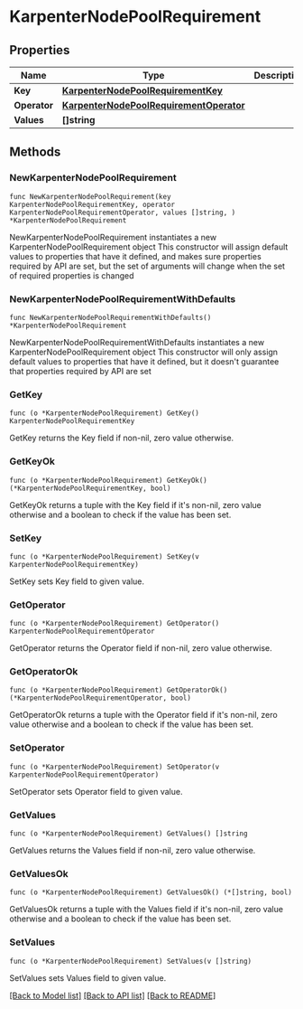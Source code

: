 # KarpenterNodePoolRequirement

## Properties

Name | Type | Description | Notes
------------ | ------------- | ------------- | -------------
**Key** | [**KarpenterNodePoolRequirementKey**](KarpenterNodePoolRequirementKey.md) |  | 
**Operator** | [**KarpenterNodePoolRequirementOperator**](KarpenterNodePoolRequirementOperator.md) |  | 
**Values** | **[]string** |  | 

## Methods

### NewKarpenterNodePoolRequirement

`func NewKarpenterNodePoolRequirement(key KarpenterNodePoolRequirementKey, operator KarpenterNodePoolRequirementOperator, values []string, ) *KarpenterNodePoolRequirement`

NewKarpenterNodePoolRequirement instantiates a new KarpenterNodePoolRequirement object
This constructor will assign default values to properties that have it defined,
and makes sure properties required by API are set, but the set of arguments
will change when the set of required properties is changed

### NewKarpenterNodePoolRequirementWithDefaults

`func NewKarpenterNodePoolRequirementWithDefaults() *KarpenterNodePoolRequirement`

NewKarpenterNodePoolRequirementWithDefaults instantiates a new KarpenterNodePoolRequirement object
This constructor will only assign default values to properties that have it defined,
but it doesn't guarantee that properties required by API are set

### GetKey

`func (o *KarpenterNodePoolRequirement) GetKey() KarpenterNodePoolRequirementKey`

GetKey returns the Key field if non-nil, zero value otherwise.

### GetKeyOk

`func (o *KarpenterNodePoolRequirement) GetKeyOk() (*KarpenterNodePoolRequirementKey, bool)`

GetKeyOk returns a tuple with the Key field if it's non-nil, zero value otherwise
and a boolean to check if the value has been set.

### SetKey

`func (o *KarpenterNodePoolRequirement) SetKey(v KarpenterNodePoolRequirementKey)`

SetKey sets Key field to given value.


### GetOperator

`func (o *KarpenterNodePoolRequirement) GetOperator() KarpenterNodePoolRequirementOperator`

GetOperator returns the Operator field if non-nil, zero value otherwise.

### GetOperatorOk

`func (o *KarpenterNodePoolRequirement) GetOperatorOk() (*KarpenterNodePoolRequirementOperator, bool)`

GetOperatorOk returns a tuple with the Operator field if it's non-nil, zero value otherwise
and a boolean to check if the value has been set.

### SetOperator

`func (o *KarpenterNodePoolRequirement) SetOperator(v KarpenterNodePoolRequirementOperator)`

SetOperator sets Operator field to given value.


### GetValues

`func (o *KarpenterNodePoolRequirement) GetValues() []string`

GetValues returns the Values field if non-nil, zero value otherwise.

### GetValuesOk

`func (o *KarpenterNodePoolRequirement) GetValuesOk() (*[]string, bool)`

GetValuesOk returns a tuple with the Values field if it's non-nil, zero value otherwise
and a boolean to check if the value has been set.

### SetValues

`func (o *KarpenterNodePoolRequirement) SetValues(v []string)`

SetValues sets Values field to given value.



[[Back to Model list]](../README.md#documentation-for-models) [[Back to API list]](../README.md#documentation-for-api-endpoints) [[Back to README]](../README.md)


